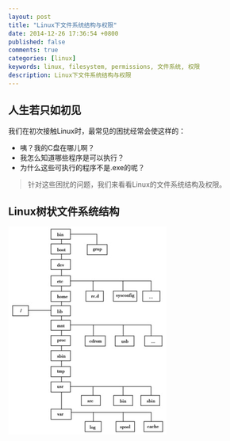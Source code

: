 ```yaml
---
layout: post
title: "Linux下文件系统结构与权限"
date: 2014-12-26 17:36:54 +0800
published: false
comments: true
categories: [linux]
keywords: linux, filesystem, permissions, 文件系统, 权限
description: Linux下文件系统结构与权限
---
```


## 人生若只如初见

我们在初次接触Linux时，最常见的困扰经常会使这样的：

* 咦？我的C盘在哪儿啊？
* 我怎么知道哪些程序是可以执行？
* 为什么这些可执行的程序不是.exe的呢？

> 针对这些困扰的问题，我们来看看Linux的文件系统结构及权限。

## Linux树状文件系统结构

![Linux树状文件系统结构](/images/blog/linux_filesystem_tree.jpg)